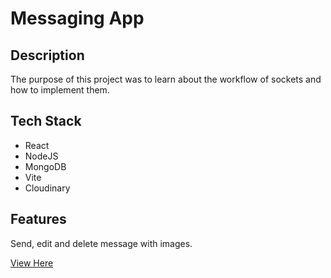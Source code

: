 # Messaging App

## Description
The purpose of this project was to learn about the workflow of sockets and how to implement them.

## Tech Stack 
* React
* NodeJS
* MongoDB
* Vite
* Cloudinary

## Features
Send, edit and delete message with images.

[View Here](https://serene-babka-69b0e2.netlify.app/)
